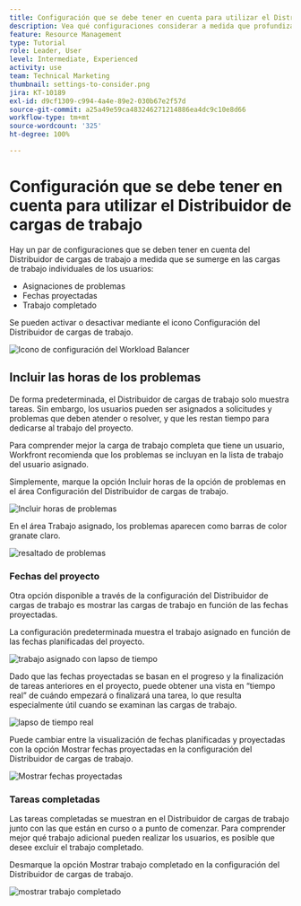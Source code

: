```yaml
---
title: Configuración que se debe tener en cuenta para utilizar el Distribuidor de cargas de trabajo
description: Vea qué configuraciones considerar a medida que profundiza en las cargas de trabajo individuales de sus usuarios.
feature: Resource Management
type: Tutorial
role: Leader, User
level: Intermediate, Experienced
activity: use
team: Technical Marketing
thumbnail: settings-to-consider.png
jira: KT-10189
exl-id: d9cf1309-c994-4a4e-89e2-030b67e2f57d
source-git-commit: a25a49e59ca483246271214886ea4dc9c10e8d66
workflow-type: tm+mt
source-wordcount: '325'
ht-degree: 100%

---
```


# Configuración que se debe tener en cuenta para utilizar el Distribuidor de cargas de trabajo

Hay un par de configuraciones que se deben tener en cuenta del Distribuidor de cargas de trabajo a medida que se sumerge en las cargas de trabajo individuales de los usuarios:

* Asignaciones de problemas
* Fechas proyectadas
* Trabajo completado


Se pueden activar o desactivar mediante el icono Configuración del Distribuidor de cargas de trabajo.

![Icono de configuración del Workload Balancer](assets/STC_01.png)

## Incluir las horas de los problemas

De forma predeterminada, el Distribuidor de cargas de trabajo solo muestra tareas. Sin embargo, los usuarios pueden ser asignados a solicitudes y problemas que deben atender o resolver, y que les restan tiempo para dedicarse al trabajo del proyecto.

Para comprender mejor la carga de trabajo completa que tiene un usuario, Workfront recomienda que los problemas se incluyan en la lista de trabajo del usuario asignado.

Simplemente, marque la opción Incluir horas de la opción de problemas en el área Configuración del Distribuidor de cargas de trabajo.

![Incluir horas de problemas](assets/STC_02.png)

En el área Trabajo asignado, los problemas aparecen como barras de color granate claro.

![resaltado de problemas](assets/STC_03.png)

### Fechas del proyecto

Otra opción disponible a través de la configuración del Distribuidor de cargas de trabajo es mostrar las cargas de trabajo en función de las fechas proyectadas.

La configuración predeterminada muestra el trabajo asignado en función de las fechas planificadas del proyecto.

![trabajo asignado con lapso de tiempo](assets/STC_04.png)

Dado que las fechas proyectadas se basan en el progreso y la finalización de tareas anteriores en el proyecto, puede obtener una vista en “tiempo real” de cuándo empezará o finalizará una tarea, lo que resulta especialmente útil cuando se examinan las cargas de trabajo.

![lapso de tiempo real](assets/STC_05.png)

Puede cambiar entre la visualización de fechas planificadas y proyectadas con la opción Mostrar fechas proyectadas en la configuración del Distribuidor de cargas de trabajo.

![Mostrar fechas proyectadas](assets/STC_06.png)

### Tareas completadas

Las tareas completadas se muestran en el Distribuidor de cargas de trabajo junto con las que están en curso o a punto de comenzar. Para comprender mejor qué trabajo adicional pueden realizar los usuarios, es posible que desee excluir el trabajo completado.

Desmarque la opción Mostrar trabajo completado en la configuración del Distribuidor de cargas de trabajo.

![mostrar trabajo completado](assets/STC_07.png)
